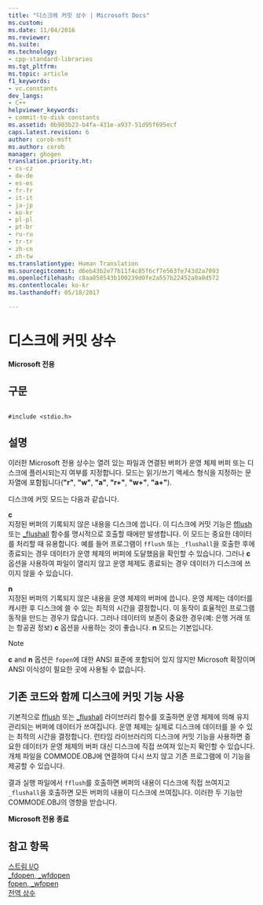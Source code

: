 ```yaml
---
title: "디스크에 커밋 상수 | Microsoft Docs"
ms.custom: 
ms.date: 11/04/2016
ms.reviewer: 
ms.suite: 
ms.technology:
- cpp-standard-libraries
ms.tgt_pltfrm: 
ms.topic: article
f1_keywords:
- vc.constants
dev_langs:
- C++
helpviewer_keywords:
- commit-to-disk constants
ms.assetid: 0b903b23-b4fa-431e-a937-51d95f695ecf
caps.latest.revision: 6
author: corob-msft
ms.author: corob
manager: ghogen
translation.priority.ht:
- cs-cz
- de-de
- es-es
- fr-fr
- it-it
- ja-jp
- ko-kr
- pl-pl
- pt-br
- ru-ru
- tr-tr
- zh-cn
- zh-tw
ms.translationtype: Human Translation
ms.sourcegitcommit: d6eb43b2e77b11f4c85f6cf7e563fe743d2a7093
ms.openlocfilehash: c8aa858543b100239d0fe2a557b22452a0a0d572
ms.contentlocale: ko-kr
ms.lasthandoff: 05/18/2017

---
```

# <a name="commit-to-disk-constants"></a>디스크에 커밋 상수
**Microsoft 전용**  
  
## <a name="syntax"></a>구문  
  
```  
  
#include <stdio.h>  
```  
  
## <a name="remarks"></a>설명  
 이러한 Microsoft 전용 상수는 열려 있는 파일과 연결된 버퍼가 운영 체제 버퍼 또는 디스크에 플러시되는지 여부를 지정합니다. 모드는 읽기/쓰기 액세스 형식을 지정하는 문자열에 포함됩니다(**"r"**, **"w"**, **"a"**, **"r+"**, **"w+"**, **"a+"**).  
  
 디스크에 커밋 모드는 다음과 같습니다.  
  
 **c**  
 지정된 버퍼의 기록되지 않은 내용을 디스크에 씁니다. 이 디스크에 커밋 기능은 [fflush](../c-runtime-library/reference/fflush.md) 또는 [_flushall](../c-runtime-library/reference/flushall.md) 함수를 명시적으로 호출할 때에만 발생합니다. 이 모드는 중요한 데이터를 처리할 때 유용합니다. 예를 들어 프로그램이 `fflush` 또는 `_flushall`을 호출한 후에 종료되는 경우 데이터가 운영 체제의 버퍼에 도달했음을 확인할 수 있습니다. 그러나 **c** 옵션을 사용하여 파일이 열리지 않고 운영 체제도 종료되는 경우 데이터가 디스크에 쓰이지 않을 수 있습니다.  
  
 **n**  
 지정된 버퍼의 기록되지 않은 내용을 운영 체제의 버퍼에 씁니다. 운영 체제는 데이터를 캐시한 후 디스크에 쓸 수 있는 최적의 시간을 결정합니다. 이 동작이 효율적인 프로그램 동작을 만드는 경우가 많습니다. 그러나 데이터의 보존이 중요한 경우(예: 은행 거래 또는 항공권 정보) **c** 옵션을 사용하는 것이 좋습니다. **n** 모드는 기본입니다.  
  
> [!NOTE]
>  **c** and **n** 옵션은 `fopen`에 대한 ANSI 표준에 포함되어 있지 않지만 Microsoft 확장이며 ANSI 이식성이 필요한 곳에 사용될 수 없습니다.  
  
## <a name="using-the-commit-to-disk-feature-with-existing-code"></a>기존 코드와 함께 디스크에 커밋 기능 사용  
 기본적으로 [fflush](../c-runtime-library/reference/fflush.md) 또는 [_flushall](../c-runtime-library/reference/flushall.md) 라이브러리 함수를 호출하면 운영 체제에 의해 유지 관리되는 버퍼에 데이터가 쓰여집니다. 운영 체제는 실제로 디스크에 데이터를 쓸 수 있는 최적의 시간을 결정합니다. 런타임 라이브러리의 디스크에 커밋 기능을 사용하면 중요한 데이터가 운영 체제의 버퍼 대신 디스크에 직접 쓰여져 있는지 확인할 수 있습니다. 개체 파일을 COMMODE.OBJ에 연결하여 다시 쓰지 않고 기존 프로그램에 이 기능을 제공할 수 있습니다.  
  
 결과 실행 파일에서 `fflush`를 호출하면 버퍼의 내용이 디스크에 직접 쓰여지고 `_flushall`을 호출하면 모든 버퍼의 내용이 디스크에 쓰여집니다. 이러한 두 기능만 COMMODE.OBJ의 영향을 받습니다.  
  
 **Microsoft 전용 종료**  
  
## <a name="see-also"></a>참고 항목  
 [스트림 I/O](../c-runtime-library/stream-i-o.md)   
 [_fdopen, _wfdopen](../c-runtime-library/reference/fdopen-wfdopen.md)   
 [fopen, _wfopen](../c-runtime-library/reference/fopen-wfopen.md)   
 [전역 상수](../c-runtime-library/global-constants.md)
